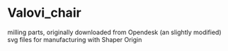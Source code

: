 # Valovi_chair
milling parts, originally downloaded from Opendesk (an slightly modified)
svg files for manufacturing with Shaper Origin
